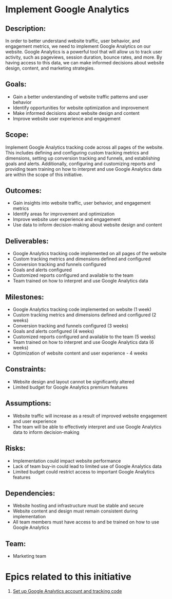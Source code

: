 # Implement Google Analytics

## Description:
In order to better understand website traffic, user behavior, and engagement metrics, we need to implement Google 
Analytics on our website. Google Analytics is a powerful tool that will allow us to track user activity, such as 
pageviews, session duration, bounce rates, and more. By having access to this data, we can make informed decisions about
website design, content, and marketing strategies.

## Goals:
* Gain a better understanding of website traffic patterns and user behavior
* Identify opportunities for website optimization and improvement
* Make informed decisions about website design and content
* Improve website user experience and engagement

## Scope:  
Implement Google Analytics tracking code across all pages of the website. This includes defining and configuring custom
tracking metrics and dimensions, setting up conversion tracking and funnels, and establishing goals and alerts. 
Additionally, configuring and customizing reports and providing team training on how to interpret and use Google 
Analytics data are within the scope of this initiative.

## Outcomes: 
* Gain insights into website traffic, user behavior, and engagement metrics
* Identify areas for improvement and optimization
* Improve website user experience and engagement
* Use data to inform decision-making about website design and content

## Deliverables:
* Google Analytics tracking code implemented on all pages of the website
* Custom tracking metrics and dimensions defined and configured
* Conversion tracking and funnels configured
* Goals and alerts configured
* Customized reports configured and available to the team
* Team trained on how to interpret and use Google Analytics data

## Milestones:
* Google Analytics tracking code implemented on website (1 week)
* Custom tracking metrics and dimensions defined and configured (2 weeks)
* Conversion tracking and funnels configured (3 weeks)
* Goals and alerts configured (4 weeks)
* Customized reports configured and available to the team (5 weeks)
* Team trained on how to interpret and use Google Analytics data (6 weeks)
* Optimization of website content and user experience - 4 weeks

## Constraints:
* Website design and layout cannot be significantly altered
* Limited budget for Google Analytics premium features

## Assumptions:
* Website traffic will increase as a result of improved website engagement and user experience
* The team will be able to effectively interpret and use Google Analytics data to inform decision-making

## Risks: 
* Implementation could impact website performance
* Lack of team buy-in could lead to limited use of Google Analytics data
* Limited budget could restrict access to important Google Analytics features

## Dependencies:
* Website hosting and infrastructure must be stable and secure
* Website content and design must remain consistent during implementation
* All team members must have access to and be trained on how to use Google Analytics

## Team: 
* Marketing team

# Epics related to this initiative
1. [Set up Google Analytics account and tracking code](epics/epic_analytics_tracking.md)